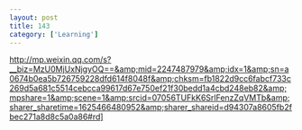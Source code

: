 ```yaml
---
layout: post
title: 143
category: ['Learning']
---
```


http://mp.weixin.qq.com/s?__biz=MzU0MjUxNjgyOQ==&amp;mid=2247487979&amp;idx=1&amp;sn=a0674b0ea5b726759228dfd614f8048f&amp;chksm=fb1822d9cc6fabcf733c269d5a681c5514cebcca99617d67e750ef21f30bedd1a4cbd248eb82&amp;mpshare=1&amp;scene=1&amp;srcid=07056TUFkK6SrlFenzZqVMTb&amp;sharer_sharetime=1625466480952&amp;sharer_shareid=d94307a8605fb2fbec271a8d8c5a0a86#rd]


